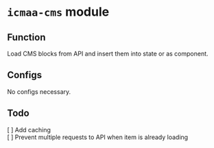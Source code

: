 # `icmaa-cms` module

## Function

Load CMS blocks from API and insert them into state or as component.

## Configs

No configs necessary.

## Todo

[ ] Add caching  
[ ] Prevent multiple requests to API when item is already loading
